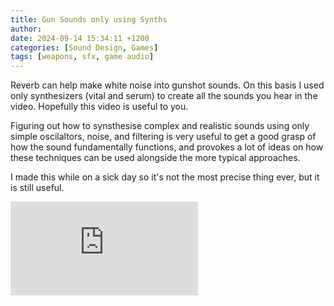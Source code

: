 ```yaml
---
title: Gun Sounds only using Synths
author: 
date: 2024-09-14 15:34:11 +1200
categories: [Sound Design, Games]
tags: [weapons, sfx, game audio]
---
```

Reverb can help make white noise into gunshot sounds. On this basis I used only synthesizers (vital and serum) to create all the sounds you hear in the video. Hopefully this video is useful to you.

Figuring out how to synsthesise complex and realistic sounds using only simple oscilaltors, noise, and filtering is very useful to get a good grasp of how the sound fundamentally functions, and provokes a lot of ideas on how these techniques can be used alongside the more typical approaches.

I made this while on a sick day so it's not the most precise thing ever, but it is still useful.

<div class="video-container">
  <iframe class="video" src="https://www.youtube.com/embed/geNjveOtdBQ?si=uMgpeNE7z9p0sgg-" frameborder="0" allowfullscreen></iframe>
</div>
